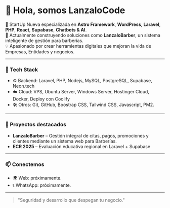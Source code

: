# 👋 Hola, somos LanzaloCode

🎯 StartUp Nueva especializada en **Astro Framework**, **WordPress**, **Laravel**, **PHP**, **React**, **Supabase**, **Chatbots & AI**.  
🚀 Actualmente construyendo soluciones como **LanzaloBarber**, un sistema inteligente de gestión para barberías.  
💡 Apasionado por crear herramientas digitales que mejoran la vida de Empresas, Entidades y negocios.

---

### 🧰 Tech Stack
- ⚙️ Backend: Laravel, PHP, Nodejs, MySQL, PostgreSQL, Supabase, Neon.tech
- ☁️ Cloud: VPS, Ubuntu Server, Windows Server, Hostinger Cloud, Docker, Deploy con Coolify
- 🛠️ Otros: Git, GitHub, Boostrap CSS, Tailwind CSS, Javascript, PM2.

---

### 📌 Proyectos destacados
- **LanzaloBarber** – Gestión integral de citas, pagos, promociones y clientes mediante un sistema web para Barberías.
- **ECR 2025** – Evaluación educativa regional en Laravel + Supabase

---

### 📫 Conectemos
- 🌍 Web: próximamente.
- 📞 WhatsApp: próximamente.

---

> "Seguridad y desarrollo que despegan tu negocio."
